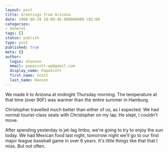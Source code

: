 ```yaml
---
layout: post
title: Greetings from Arizona
date: 2000-09-29 18:09:46.000000000 +02:00
categories:
- General
tags: []
status: publish
type: post
published: true
meta: {}
author:
  login: shanson
  email: papascott-wp@gmail.com
  display_name: PapaScott
  first_name: Scott
  last_name: Hanson
---
```

<p>We made it to Arizona at midnight Thursday morning. The temperature at that time (over 90F) was warmer than the entire summer in Hamburg.</p>
<p>Christopher travelled much better than either of us, as I expected. We had normal tourist-class seats with Christopher on my lap. He slept, I couldn't move.</p>
<p>After spending yesterday in jet-lag limbo, we're going to try to enjoy the sun today. We had Mexican food last night, tomorrow night we'll go to our first major league baseball game in over 6 years. It's little things like that that I miss. But not often.</p>
